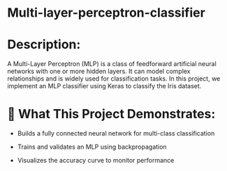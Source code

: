 # Multi-layer-perceptron-classifier

# Description:
A Multi-Layer Perceptron (MLP) is a class of feedforward artificial neural networks with one or more hidden layers. It can model complex relationships and is widely used for classification tasks. In this project, we implement an MLP classifier using Keras to classify the Iris dataset.

# 🧠 What This Project Demonstrates:
* Builds a fully connected neural network for multi-class classification

* Trains and validates an MLP using backpropagation

* Visualizes the accuracy curve to monitor performance
